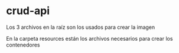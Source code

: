 # crud-api
Los 3 archivos en la raíz son los usados para crear la imagen

En la carpeta resources están los archivos necesarios para crear los contenedores
